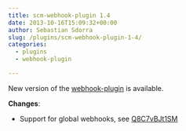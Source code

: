 ```yaml
---
title: scm-webhook-plugin 1.4
date: 2013-10-16T15:09:32+00:00
author: Sebastian Sdorra
slug: /plugins/scm-webhook-plugin-1-4/
categories:
  - plugins
  - webhook-plugin

---
```

New version of the <a title="webhook plugin" href="https://bitbucket.org/sdorra/scm-webhook-plugin" target="_blank">webhook-plugin</a> is available.

**Changes**:

- Support for global webhooks, see [Q8C7vBJt1SM](https://groups.google.com/d/topic/scmmanager/Q8C7vBJt1SM/discussion)

